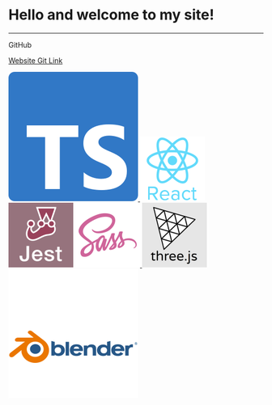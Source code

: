 # Hello and welcome to my site!

---

GitHub

<a href="https://github.com/petterigit/petterigit.github.io" target="_blank">Website Git Link</a>

<a href="https://www.typescriptlang.org/" target="_blank"> ![Typescript](./articleElements/ts-logo-128.svg 'Typescript') </a>
<a href="https://reactjs.org/" target="_blank"> ![React](./articleElements/react-logo-128.png 'React') </a>
<a href="https://jestjs.io/" target="_blank"> ![Jest](./articleElements/jest-logo-128.png 'Jest')</a>
<a href="https://sass-lang.com/" target="_blank"> ![Sass](./articleElements/sass-logo-128.png 'Sass') </a>
<a href="https://threejs.org/" target="_blank"> ![ThreeJS](./articleElements/threejs-logo-128.png 'ThreeJS') </a>
<a href="https://www.blender.org/" target="_blank"> ![Blender](./articleElements/blender-logo-128.svg 'Blender') </a>
